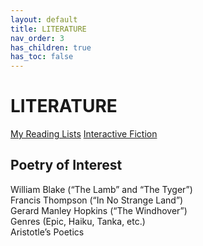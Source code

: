 ```yaml
---
layout: default
title: LITERATURE
nav_order: 3
has_children: true
has_toc: false
---
```

# LITERATURE

[My Reading Lists](reading_lists)
[Interactive Fiction](interactive_fiction)

## Poetry of Interest
William Blake (“The Lamb” and “The Tyger”)  
Francis Thompson (“In No Strange Land”)  
Gerard Manley Hopkins (“The Windhover”)  
Genres (Epic, Haiku, Tanka, etc.)  
Aristotle’s Poetics  